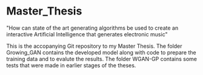# Master_Thesis
"How can state of the art generating algorithms be used to create an interactive Artificial Intelligence that generates electronic music"


This is the accopanying Git repository to my Master Thesis. The folder Growing_GAN contains the developed model along with code to prepare the training data and to evalute the results.
The folder WGAN-GP contains some tests that were made in earlier stages of the theses.
